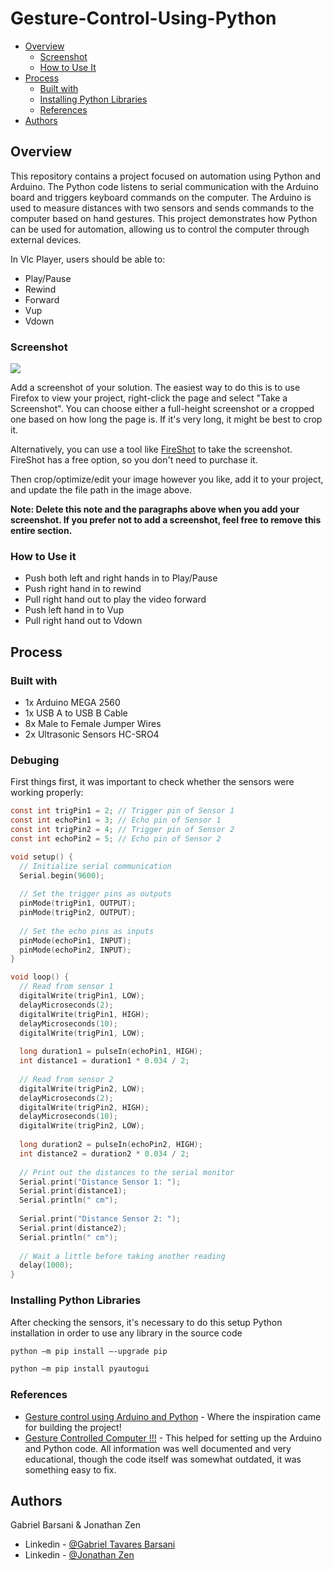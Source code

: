 # Gesture-Control-Using-Python

- [Overview](#overview)
  - [Screenshot](#screenshot)
  - [How to Use It](#how-to-use-it)
- [Process](#process)
  - [Built with](#built-with)
  - [Installing Python Libraries](#installing-python-libraries)
  - [References](#references)
- [Authors](#authors)

## Overview
This repository contains a project focused on automation using Python and Arduino. The Python code listens to serial communication with the Arduino board and triggers keyboard commands on the computer. The Arduino is used to measure distances with two sensors and sends commands to the computer based on hand gestures. This project demonstrates how Python can be used for automation, allowing us to control the computer through external devices.

In Vlc Player, users should be able to:

- Play/Pause
- Rewind
- Forward
- Vup
- Vdown

### Screenshot

![](./screenshot.jpg)

Add a screenshot of your solution. The easiest way to do this is to use Firefox to view your project, right-click the page and select "Take a Screenshot". You can choose either a full-height screenshot or a cropped one based on how long the page is. If it's very long, it might be best to crop it.

Alternatively, you can use a tool like [FireShot](https://getfireshot.com/) to take the screenshot. FireShot has a free option, so you don't need to purchase it. 

Then crop/optimize/edit your image however you like, add it to your project, and update the file path in the image above.

**Note: Delete this note and the paragraphs above when you add your screenshot. If you prefer not to add a screenshot, feel free to remove this entire section.**

### How to Use it
- Push both left and right hands in to Play/Pause
- Push right hand in to rewind
- Pull right hand out to play the video forward
- Push left hand in to Vup
- Pull right hand out to Vdown

## Process

### Built with

- 1x Arduino MEGA 2560
- 1x USB A to USB B Cable
- 8x Male to Female Jumper Wires
- 2x Ultrasonic Sensors HC-SRO4

### Debuging

First things first, it was important to check whether the sensors were working properly:

```C
const int trigPin1 = 2; // Trigger pin of Sensor 1
const int echoPin1 = 3; // Echo pin of Sensor 1
const int trigPin2 = 4; // Trigger pin of Sensor 2
const int echoPin2 = 5; // Echo pin of Sensor 2

void setup() {
  // Initialize serial communication
  Serial.begin(9600);
  
  // Set the trigger pins as outputs
  pinMode(trigPin1, OUTPUT);
  pinMode(trigPin2, OUTPUT);
  
  // Set the echo pins as inputs
  pinMode(echoPin1, INPUT);
  pinMode(echoPin2, INPUT);
}

void loop() {
  // Read from sensor 1
  digitalWrite(trigPin1, LOW);
  delayMicroseconds(2);
  digitalWrite(trigPin1, HIGH);
  delayMicroseconds(10);
  digitalWrite(trigPin1, LOW);
  
  long duration1 = pulseIn(echoPin1, HIGH);
  int distance1 = duration1 * 0.034 / 2;
  
  // Read from sensor 2
  digitalWrite(trigPin2, LOW);
  delayMicroseconds(2);
  digitalWrite(trigPin2, HIGH);
  delayMicroseconds(10);
  digitalWrite(trigPin2, LOW);
  
  long duration2 = pulseIn(echoPin2, HIGH);
  int distance2 = duration2 * 0.034 / 2;
  
  // Print out the distances to the serial monitor
  Serial.print("Distance Sensor 1: ");
  Serial.print(distance1);
  Serial.println(" cm");
  
  Serial.print("Distance Sensor 2: ");
  Serial.print(distance2);
  Serial.println(" cm");
  
  // Wait a little before taking another reading
  delay(1000);
}
```
### Installing Python Libraries
After checking the sensors, it's necessary to do this setup Python installation in order to use any library in the source code
```bash
python –m pip install –-upgrade pip

python –m pip install pyautogui
```

### References

- [Gesture control using Arduino and Python](https://www.youtube.com/watch?v=sC5FNQU71gA&t=0s) - Where the inspiration came for building the project!
- [Gesture Controlled Computer !!!](https://www.youtube.com/watch?v=OjhrCr0zzgs) - This helped for setting up the Arduino and Python code. All information was well documented and very educational, though the code itself was somewhat outdated, it was something easy to fix.

## Authors
Gabriel Barsani & Jonathan Zen

- Linkedin - [@Gabriel Tavares Barsani](https://br.linkedin.com/in/gabrielbarsani113)
- Linkedin - [@Jonathan Zen](https://br.linkedin.com/in/jonathan-zen-450997115?original_referer=https%3A%2F%2Fwww.google.com%2F)
